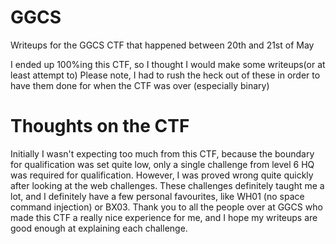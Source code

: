 # GGCS
Writeups for the GGCS CTF that happened between 20th and 21st of May

I ended up 100%ing this CTF, so I thought I would make some writeups(or at least attempt to)
Please note, I had to rush the heck out of these in order to have them done for when the CTF was over (especially binary)

# Thoughts on the CTF
Initially I wasn't expecting too much from this CTF, because the boundary for qualification was set quite low, only a single challenge from level 6 HQ was required for qualification.
However, I was proved wrong quite quickly after looking at the web challenges.
These challenges definitely taught me a lot, and I definitely have a few personal favourites, like WH01 (no space command injection) or BX03.
Thank you to all the people over at GGCS who made this CTF a really nice experience for me, and I hope my writeups are good enough at explaining each challenge.
